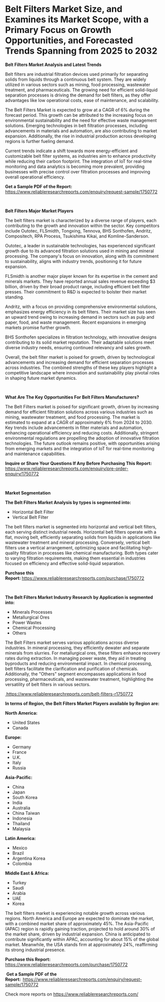 <p><h1>Belt Filters Market Size, and Examines its Market Scope, with a Primary Focus on Growth Opportunities, and Forecasted Trends Spanning from 2025 to 2032</h1></p><p><strong>Belt Filters Market Analysis and Latest Trends</strong></p>
<p><p>Belt filters are industrial filtration devices used primarily for separating solids from liquids through a continuous belt system. They are widely utilized in various sectors such as mining, food processing, wastewater treatment, and pharmaceuticals. The growing need for efficient solid-liquid separation processes is driving the demand for belt filters, as they offer advantages like low operational costs, ease of maintenance, and scalability.</p><p>The Belt Filters Market is expected to grow at a CAGR of 6% during the forecast period. This growth can be attributed to the increasing focus on environmental sustainability and the need for effective waste management solutions. Emerging technologies in belt filtration processes, including advancements in materials and automation, are also contributing to market expansion. Additionally, the rise in industrial production across developing regions is further fueling demand.</p><p>Current trends indicate a shift towards more energy-efficient and customizable belt filter systems, as industries aim to enhance productivity while reducing their carbon footprint. The integration of IoT for real-time monitoring and data analytics is becoming more prevalent, providing businesses with precise control over filtration processes and improving overall operational efficiency.</p></p>
<p><strong>Get a Sample PDF of the Report:&nbsp;</strong> <a href="https://www.reliableresearchreports.com/enquiry/request-sample/1750772?utm_campaign=3576&utm_medium=2&utm_source=Github&utm_content=ia&utm_term=10042025&utm_id=belt-filters">https://www.reliableresearchreports.com/enquiry/request-sample/1750772</a></p>
<p>&nbsp;</p>
<p><strong>Belt Filters Major Market Players</strong></p>
<p><p>The belt filters market is characterized by a diverse range of players, each contributing to the growth and innovation within the sector. Key competitors include Outotec, FLSmidth, Tongxing, Tennova, BHS Sonthofen, Andritz, Compositech, RPA Process, Tsukishima Kikai, and Komline-Sanderson. </p><p>Outotec, a leader in sustainable technologies, has experienced significant growth due to its advanced filtration solutions used in mining and mineral processing. The company's focus on innovation, along with its commitment to sustainability, aligns with industry trends, positioning it for future expansion.</p><p>FLSmidth is another major player known for its expertise in the cement and minerals markets. They have reported annual sales revenue exceeding $3 billion, driven by their broad product range, including efficient belt filter presses. Their commitment to R&D is expected to bolster their market standing.</p><p>Andritz, with a focus on providing comprehensive environmental solutions, emphasizes energy efficiency in its belt filters. Their market size has seen an upward trend owing to increasing demand in sectors such as pulp and paper, food, and waste management. Recent expansions in emerging markets promise further growth.</p><p>BHS Sonthofen specializes in filtration technology, with innovative designs contributing to its solid market reputation. Their adaptable solutions meet diverse industry needs, ensuring continued relevancy and sales growth.</p><p>Overall, the belt filter market is poised for growth, driven by technological advancements and increasing demand for efficient separation processes across industries. The combined strengths of these key players highlight a competitive landscape where innovation and sustainability play pivotal roles in shaping future market dynamics.</p></p>
<p>&nbsp;</p>
<p><strong>What Are The Key Opportunities For Belt Filters Manufacturers?</strong></p>
<p><p>The Belt Filters market is poised for significant growth, driven by increasing demand for efficient filtration solutions across various industries such as mining, wastewater treatment, and food processing. The market is estimated to expand at a CAGR of approximately 6% from 2024 to 2030. Key trends include advancements in filter materials and automation, enhancing operational efficiency and reducing costs. Additionally, stringent environmental regulations are propelling the adoption of innovative filtration technologies. The future outlook remains positive, with opportunities arising from emerging markets and the integration of IoT for real-time monitoring and maintenance capabilities.</p></p>
<p><strong>Inquire or Share Your Questions If Any Before Purchasing This Report:</strong> <a href="https://www.reliableresearchreports.com/enquiry/pre-order-enquiry/1750772?utm_campaign=3576&utm_medium=2&utm_source=Github&utm_content=ia&utm_term=10042025&utm_id=belt-filters">https://www.reliableresearchreports.com/enquiry/pre-order-enquiry/1750772</a></p>
<p>&nbsp;</p>
<p><strong>Market Segmentation</strong></p>
<p><strong>The Belt Filters Market Analysis by types is segmented into:</strong></p>
<p><ul><li>Horizontal Belt Filter</li><li>Vertical Belt Filter</li></ul></p>
<p><p>The belt filters market is segmented into horizontal and vertical belt filters, each serving distinct industrial needs. Horizontal belt filters operate with a flat, moving belt, efficiently separating solids from liquids in applications like wastewater treatment and mineral processing. Conversely, vertical belt filters use a vertical arrangement, optimizing space and facilitating high-quality filtration in processes like chemical manufacturing. Both types cater to varying filtration requirements, making them essential in industries focused on efficiency and effective solid-liquid separation.</p></p>
<p><strong>Purchase this Report:&nbsp;</strong><a href="https://www.reliableresearchreports.com/purchase/1750772?utm_campaign=3576&utm_medium=2&utm_source=Github&utm_content=ia&utm_term=10042025&utm_id=belt-filters">https://www.reliableresearchreports.com/purchase/1750772</a></p>
<p>&nbsp;</p>
<p><strong>The Belt Filters Market Industry Research by Application is segmented into:</strong></p>
<p><ul><li>Minerals Processes</li><li>Metallurgical Ores</li><li>Power Wastes</li><li>Chemical Processing</li><li>Others</li></ul></p>
<p><p>The Belt Filters market serves various applications across diverse industries. In mineral processing, they efficiently dewater and separate minerals from slurries. For metallurgical ores, these filters enhance recovery rates during extraction. In managing power waste, they aid in treating byproducts and reducing environmental impact. In chemical processing, belt filters facilitate the clarification and purification of chemicals. Additionally, the "Others" segment encompasses applications in food processing, pharmaceuticals, and wastewater treatment, highlighting the versatility of belt filters in various sectors.</p></p>
<p><a href="https://www.reliableresearchreports.com/belt-filters-r1750772?utm_campaign=3576&utm_medium=2&utm_source=Github&utm_content=ia&utm_term=10042025&utm_id=belt-filters">&nbsp;https://www.reliableresearchreports.com/belt-filters-r1750772</a></p>
<p><strong>In terms of Region, the Belt Filters Market Players available by Region are:</strong></p>
<p>
    <p> <strong> North America: </strong>
        <ul>
            <li>United States</li>
            <li>Canada</li>
        </ul>
        </p> 
    <p> <strong> Europe: </strong>
        <ul>
            <li>Germany</li>
            <li>France</li>
            <li>U.K.</li>
            <li>Italy</li>
            <li>Russia</li>
        </ul>
        </p> 
    <p> <strong> Asia-Pacific: </strong>
        <ul>
            <li>China</li>
            <li>Japan</li>
            <li>South Korea</li>
            <li>India</li>
            <li>Australia</li>
            <li>China Taiwan</li>
            <li>Indonesia</li>
            <li>Thailand</li>
            <li>Malaysia</li>
        </ul>
        </p> 
    <p> <strong> Latin America: </strong>
        <ul>
            <li>Mexico</li>
            <li>Brazil</li>
            <li>Argentina Korea</li>
            <li>Colombia</li>
        </ul>
        </p> 
    <p> <strong> Middle East & Africa: </strong>
        <ul>
            <li>Turkey</li>
            <li>Saudi</li>
            <li>Arabia</li>
            <li>UAE</li>
            <li>Korea</li>
        </ul>
    </p>
    </p>
<p><p>The belt filters market is experiencing notable growth across various regions. North America and Europe are expected to dominate the market, with a combined market share of approximately 45%. The Asia-Pacific (APAC) region is rapidly gaining traction, projected to hold around 30% of the market share, driven by industrial expansion. China is anticipated to contribute significantly within APAC, accounting for about 15% of the global market. Meanwhile, the USA stands firm at approximately 24%, reaffirming its strong industrial presence.</p></p>
<p><strong>Purchase this Report: </strong><a href="https://www.reliableresearchreports.com/purchase/1750772?utm_campaign=3576&utm_medium=2&utm_source=Github&utm_content=ia&utm_term=10042025&utm_id=belt-filters">https://www.reliableresearchreports.com/purchase/1750772</a></p>
<p>&nbsp;<strong>Get a Sample PDF of the Report:&nbsp;&nbsp;</strong><a href="https://www.reliableresearchreports.com/enquiry/request-sample/1750772?utm_campaign=3576&utm_medium=2&utm_source=Github&utm_content=ia&utm_term=10042025&utm_id=belt-filters">https://www.reliableresearchreports.com/enquiry/request-sample/1750772</a></p>
<p><strong></strong></p>
<p>Check more reports on <a href="https://www.reliableresearchreports.com/?utm_campaign=3576&utm_medium=2&utm_source=Github&utm_content=ia&utm_term=10042025&utm_id=belt-filters">https://www.reliableresearchreports.com/</a></p>